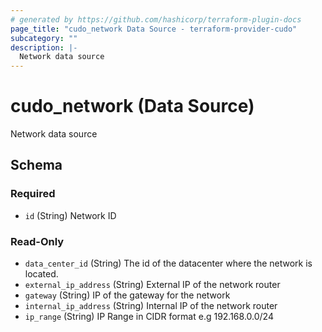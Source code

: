 ```yaml
---
# generated by https://github.com/hashicorp/terraform-plugin-docs
page_title: "cudo_network Data Source - terraform-provider-cudo"
subcategory: ""
description: |-
  Network data source
---
```


# cudo_network (Data Source)

Network data source



<!-- schema generated by tfplugindocs -->
## Schema

### Required

- `id` (String) Network ID

### Read-Only

- `data_center_id` (String) The id of the datacenter where the network is located.
- `external_ip_address` (String) External IP of the network router
- `gateway` (String) IP of the gateway for the network
- `internal_ip_address` (String) Internal IP of the network router
- `ip_range` (String) IP Range in CIDR format e.g 192.168.0.0/24


